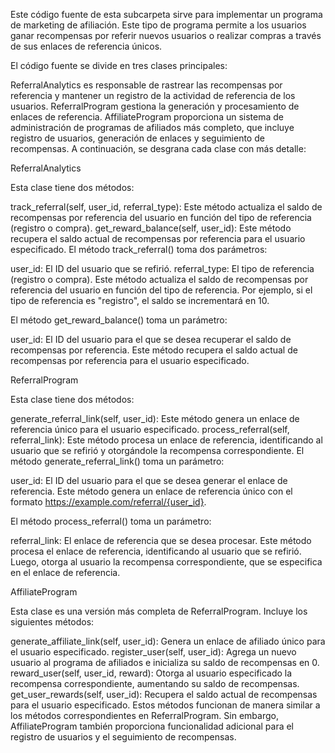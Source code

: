  Este  código fuente de esta subcarpeta  sirve para implementar un programa de marketing de afiliación. Este tipo de programa permite a los usuarios ganar recompensas por referir nuevos usuarios o realizar compras a través de sus enlaces de referencia únicos.

El código fuente se divide en tres clases principales:

ReferralAnalytics es responsable de rastrear las recompensas por referencia y mantener un registro de la actividad de referencia de los usuarios.
ReferralProgram gestiona la generación y procesamiento de enlaces de referencia.
AffiliateProgram proporciona un sistema de administración de programas de afiliados más completo, que incluye registro de usuarios, generación de enlaces y seguimiento de recompensas.
A continuación, se desgrana cada clase con más detalle:

ReferralAnalytics

Esta clase tiene dos métodos:

track_referral(self, user_id, referral_type): Este método actualiza el saldo de recompensas por referencia del usuario en función del tipo de referencia (registro o compra).
get_reward_balance(self, user_id): Este método recupera el saldo actual de recompensas por referencia para el usuario especificado.
El método track_referral() toma dos parámetros:

user_id: El ID del usuario que se refirió.
referral_type: El tipo de referencia (registro o compra).
Este método actualiza el saldo de recompensas por referencia del usuario en función del tipo de referencia. Por ejemplo, si el tipo de referencia es "registro", el saldo se incrementará en 10.

El método get_reward_balance() toma un parámetro:

user_id: El ID del usuario para el que se desea recuperar el saldo de recompensas por referencia.
Este método recupera el saldo actual de recompensas por referencia para el usuario especificado.

ReferralProgram

Esta clase tiene dos métodos:

generate_referral_link(self, user_id): Este método genera un enlace de referencia único para el usuario especificado.
process_referral(self, referral_link): Este método procesa un enlace de referencia, identificando al usuario que se refirió y otorgándole la recompensa correspondiente.
El método generate_referral_link() toma un parámetro:

user_id: El ID del usuario para el que se desea generar el enlace de referencia.
Este método genera un enlace de referencia único con el formato https://example.com/referral/{user_id}.

El método process_referral() toma un parámetro:

referral_link: El enlace de referencia que se desea procesar.
Este método procesa el enlace de referencia, identificando al usuario que se refirió. Luego, otorga al usuario la recompensa correspondiente, que se especifica en el enlace de referencia.

AffiliateProgram

Esta clase es una versión más completa de ReferralProgram. Incluye los siguientes métodos:

generate_affiliate_link(self, user_id): Genera un enlace de afiliado único para el usuario especificado.
register_user(self, user_id): Agrega un nuevo usuario al programa de afiliados e inicializa su saldo de recompensas en 0.
reward_user(self, user_id, reward): Otorga al usuario especificado la recompensa correspondiente, aumentando su saldo de recompensas.
get_user_rewards(self, user_id): Recupera el saldo actual de recompensas para el usuario especificado.
Estos métodos funcionan de manera similar a los métodos correspondientes en ReferralProgram. Sin embargo, AffiliateProgram también proporciona funcionalidad adicional para el registro de usuarios y el seguimiento de recompensas.